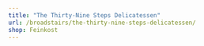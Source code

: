 ```yaml
---
title: "The Thirty-Nine Steps Delicatessen"
url: /broadstairs/the-thirty-nine-steps-delicatessen/
shop: Feinkost
---
```

